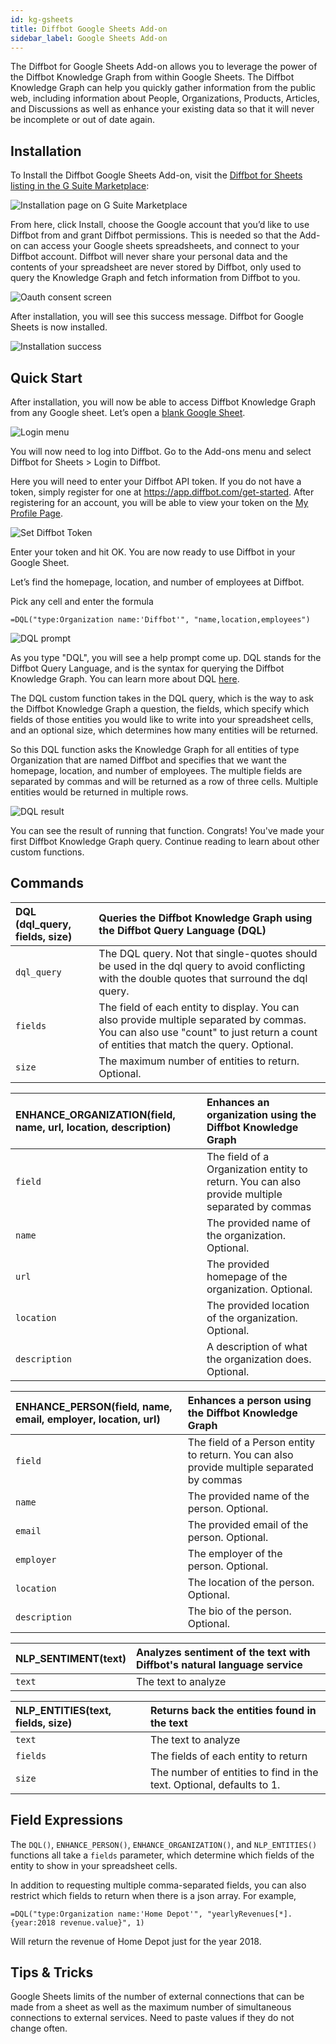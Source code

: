 ```yaml
---
id: kg-gsheets
title: Diffbot Google Sheets Add-on 
sidebar_label: Google Sheets Add-on
---
```


The Diffbot for Google Sheets Add-on allows you to leverage the power of the Diffbot Knowledge Graph from within Google Sheets. The Diffbot Knowledge Graph can help you quickly gather information from the public web, including information about People, Organizations, Products, Articles, and Discussions as well as enhance your existing data so that it will never be incomplete or out of date again.

## Installation

To Install the Diffbot Google Sheets Add-on, visit the [Diffbot for Sheets listing in the G Suite Marketplace](https://gsuite.google.com/marketplace/app/diffbot_for_sheets/457377215857):

![Installation page on G Suite Marketplace](/img/gsheets/gsheets1.png)

From here, click Install, choose the Google account that you’d like to use Diffbot from and grant Diffbot permissions. This is needed so that the Add-on can access your Google sheets spreadsheets, and connect to your Diffbot account. Diffbot will never share your personal data and the contents of your spreadsheet are never stored by Diffbot, only used to query the Knowledge Graph and fetch information from Diffbot to you.

![Oauth consent screen](/img/gsheets/gsheets2.png)

After installation, you will see this success message.  Diffbot for Google Sheets is now installed.

![Installation success](/img/gsheets/gsheets3.png)

## Quick Start

After installation, you will now be able to access Diffbot Knowledge Graph from any Google sheet. Let’s open a [blank Google Sheet](http://sheets.new).

![Login menu](/img/gsheets/gsheets4.png)

You will now need to log into Diffbot. Go to the Add-ons menu and select Diffbot for Sheets > Login to Diffbot.

Here you will need to enter your Diffbot API token. If you do not have a token, simply register for one at https://app.diffbot.com/get-started. After registering for an account, you will be able to view your token on the [My Profile Page](https://app.diffbot.com/diffbot-users/my-profile/token_details/).


![Set Diffbot Token](/img/gsheets/gsheets5.png)

Enter your token and hit OK. You are now ready to use Diffbot in your Google Sheet. 

Let’s find the homepage, location, and number of employees at Diffbot.

Pick any cell and enter the formula

    =DQL("type:Organization name:'Diffbot'", "name,location,employees")

![DQL prompt](/img/gsheets/gsheets6.png)

As you type "DQL", you will see a help prompt come up. DQL stands for the Diffbot Query Language, and is the syntax for querying the Diffbot Knowledge Graph.  You can learn more about DQL [here](/docs/en/dql-index). 

The DQL custom function takes in the DQL query, which is the way to ask the Diffbot Knowledge Graph a question, the fields, which specify which fields of those entities you would like to write into your spreadsheet cells, and an optional size, which determines how many entities will be returned. 

So this DQL function asks the Knowledge Graph for all entities of type Organization that are named Diffbot and specifies that we want the homepage, location, and number of employees. The multiple fields are separated by commas and will be returned as a row of three cells. Multiple entities would be returned in multiple rows. 

![DQL result](/img/gsheets/gsheets7.png)

You can see the result of running that function. Congrats! You've made your first Diffbot Knowledge Graph query.  Continue reading to learn about other custom functions.

## Commands

| DQL (dql_query, fields, size) | Queries the Diffbot Knowledge Graph using the Diffbot Query Language (DQL) |
| :------- | :------- |
| `dql_query` | The DQL query. Not that single-quotes should be used in the dql query to avoid conflicting with the double quotes that surround the dql query. |
| `fields` | The field of each entity to display. You can also provide multiple separated by commas. You can also use "count" to just return a count of entities that match the query. Optional. |
| `size` |The maximum number of entities to return. Optional. |

| ENHANCE_ORGANIZATION(field, name, url, location, description) | Enhances an organization using the Diffbot Knowledge Graph |
| :------- | :------- |
| `field` | The field of a Organization entity to return. You can also provide multiple separated by commas |
| `name` | The provided name of the organization. Optional. |
| `url` | The provided homepage of the organization. Optional. |
| `location` | The provided location of the organization. Optional. |
| `description` | A description of what the organization does. Optional. |

| ENHANCE_PERSON(field, name, email, employer, location, url) | Enhances a person using the Diffbot Knowledge Graph |
| :------- | :------- |
| `field` | The field of a Person entity to return. You can also provide multiple separated by commas |
| `name` | The provided name of the person. Optional. |
| `email` | The provided email of the person. Optional. |
| `employer` | The employer of the person. Optional. |
| `location` | The location of the person. Optional. |
| `description` | The bio of the person. Optional. |

| NLP_SENTIMENT(text) | Analyzes sentiment of the text with Diffbot's natural language service |
| :------- | :------- |
| `text` | The text to analyze |

| NLP_ENTITIES(text, fields, size) | Returns back the entities found in the text |
| :------- | :------- |
| `text` | The text to analyze |
| `fields` | The fields of each entity to return |
| `size` | The number of entities to find in the text. Optional, defaults to 1. |

## Field Expressions

The `DQL()`, `ENHANCE_PERSON()`, `ENHANCE_ORGANIZATION()`, and `NLP_ENTITIES()` functions all take a `fields` parameter, which determine which fields of the entity to show in your spreadsheet cells. 

In addition to requesting multiple comma-separated fields, you can also restrict which fields to return when there is a json array. For example,

    =DQL("type:Organization name:'Home Depot'", "yearlyRevenues[*].{year:2018 revenue.value}", 1)

Will return the revenue of Home Depot just for the year 2018. 

## Tips & Tricks

Google Sheets limits of the number of external connections that can be made from a sheet as well as the maximum number of simultaneous connections to external services. Need to paste values if they do not change often.
